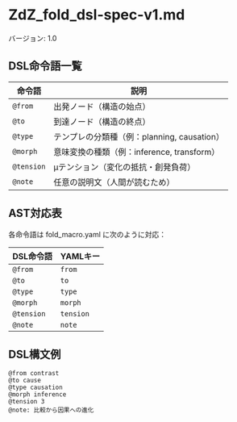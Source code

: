 # ZdZ_fold_dsl-spec-v1.md
バージョン: 1.0

## DSL命令語一覧

| 命令語 | 説明 |
|--------|------|
| `@from` | 出発ノード（構造の始点） |
| `@to` | 到達ノード（構造の終点） |
| `@type` | テンプレの分類種（例：planning, causation） |
| `@morph` | 意味変換の種類（例：inference, transform） |
| `@tension` | μテンション（変化の抵抗・創発負荷） |
| `@note` | 任意の説明文（人間が読むため） |

## AST対応表

各命令語は fold_macro.yaml に次のように対応：

| DSL命令語 | YAMLキー |
|-----------|----------|
| `@from` | `from` |
| `@to` | `to` |
| `@type` | `type` |
| `@morph` | `morph` |
| `@tension` | `tension` |
| `@note` | `note` |

## DSL構文例

```plaintext
@from contrast
@to cause
@type causation
@morph inference
@tension 3
@note: 比較から因果への進化
